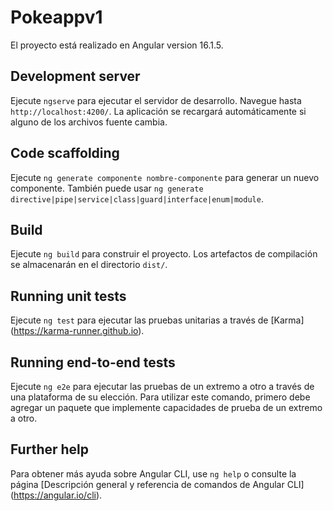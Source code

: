 # Pokeappv1

El proyecto está realizado en Angular version 16.1.5.

## Development server

Ejecute `ngserve` para ejecutar el servidor de desarrollo. Navegue hasta `http://localhost:4200/`. La aplicación se recargará automáticamente si alguno de los archivos fuente cambia.

## Code scaffolding

Ejecute `ng generate componente nombre-componente` para generar un nuevo componente. También puede usar `ng generate directive|pipe|service|class|guard|interface|enum|module`.

## Build

Ejecute `ng build` para construir el proyecto. Los artefactos de compilación se almacenarán en el directorio `dist/`.

## Running unit tests

Ejecute `ng test` para ejecutar las pruebas unitarias a través de [Karma] (https://karma-runner.github.io).

## Running end-to-end tests

Ejecute `ng e2e` para ejecutar las pruebas de un extremo a otro a través de una plataforma de su elección. Para utilizar este comando, primero debe agregar un paquete que implemente capacidades de prueba de un extremo a otro.

## Further help

Para obtener más ayuda sobre Angular CLI, use `ng help` o consulte la página [Descripción general y referencia de comandos de Angular CLI] (https://angular.io/cli).
